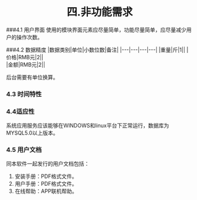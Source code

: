 # <center>四.非功能需求</center>
###4.1 用户界面
使用的模块界面元素应尽量简单，功能尽量简单，应尽量减少用户的操作次数。

###4.2 数据精度
|数据类别|单位|小数位数|备注|
|---|---|---|---|
|重量|斤|1||
|价格|RMB元|2||	
|金额|RMB元|2||

后台需要有单位换算。

### 4.3 时间特性
### 4.4适应性
系统应用服务应该能够在WINDOWS和linux平台下正常运行，数据库为MYSQL5.0以上版本。


### 4.5 用户文档
同本软件一起发行的用户文档包括：
1. 安装手册：PDF格式文件。
2. 用户手册：PDF格式文件。
3. 在线帮助：APP联机帮助。
